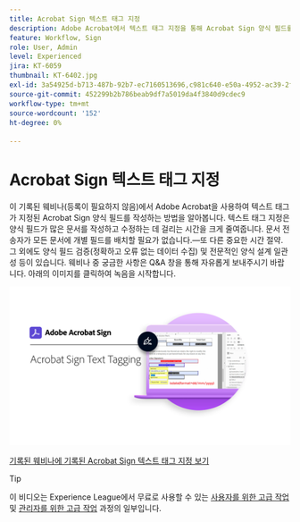 ```yaml
---
title: Acrobat Sign 텍스트 태그 지정
description: Adobe Acrobat에서 텍스트 태그 지정을 통해 Acrobat Sign 양식 필드를 작성하는 방법을 알아봅니다.
feature: Workflow, Sign
role: User, Admin
level: Experienced
jira: KT-6059
thumbnail: KT-6402.jpg
exl-id: 3a54925d-b713-487b-92b7-ec7160513696,c981c640-e50a-4952-ac39-2f90d6d0cf08
source-git-commit: 452299b2b786beab9df7a5019da4f3840d9cdec9
workflow-type: tm+mt
source-wordcount: '152'
ht-degree: 0%

---
```


# Acrobat Sign 텍스트 태그 지정

이 기록된 웨비나(등록이 필요하지 않음)에서 Adobe Acrobat을 사용하여 텍스트 태그가 지정된 Acrobat Sign 양식 필드를 작성하는 방법을 알아봅니다. 텍스트 태그 지정은 양식 필드가 많은 문서를 작성하고 수정하는 데 걸리는 시간을 크게 줄여줍니다. 문서 전송자가 모든 문서에 개별 필드를 배치할 필요가 없습니다.—또 다른 중요한 시간 절약. 그 외에도 양식 필드 검증(정확하고 오류 없는 데이터 수집) 및 전문적인 양식 설계 일관성 등이 있습니다. 웨비나 중 궁금한 사항은 Q&amp;A 창을 통해 자유롭게 보내주시기 바랍니다. 아래의 이미지를 클릭하여 녹음을 시작합니다.

[![시청 세션](../assets/Text-Tagging.png)](https://event.on24.com/wcc/r/2338276/415BE4603F60A61A546C0A91528B444F)

[기록된 웨비나에 기록된 Acrobat Sign 텍스트 태그 지정 보기](https://event.on24.com/wcc/r/2338276/415BE4603F60A61A546C0A91528B444F)

>[!TIP]
>
>이 비디오는 Experience League에서 무료로 사용할 수 있는 [사용자를 위한 고급 작업](https://experienceleague.adobe.com/?recommended=Sign-U-1-2020.3) 및 [관리자를 위한 고급 작업](https://experienceleague.adobe.com/?recommended=Sign-A-1-2020.1) 과정의 일부입니다.
